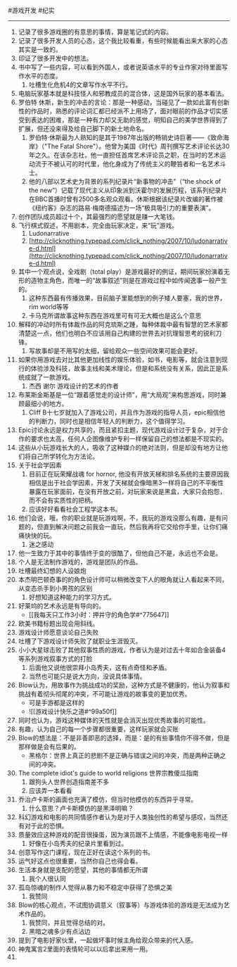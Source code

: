 #游戏开发 #纪实

---

1. 记录了很多游戏圈的有意思的事情，算是笔记式的内容。
2. 记录了很多开发人员的心态，这个我比较看重，有些时候能看出来大家的心态其实是一致的。
3. 印证了很多开发中的想法。
4. 书中写了一些内容，可以看到外国人，或者说英语水平的专业作家对待里面写作水平的态度。
    1. 吐槽生化危机4的文章写作水平不行。
5. 电脑玩家基本就是科技怪人和邪教成员的混合体，这是国外玩家的基本看法。
6. 罗伯特 休斯，新生的冲击的言论：那是一种感动，当碰见了一款如此富有创新性的作品时，熟悉的评论词汇都已经派不上用场了，面对眼前的作品才切实感受到表达的困难，那是一种有力却又无助的感觉，明知自己的美学世界得到了扩展，但还没来得及给自己脚下的新土地命名。
    1. 罗伯特·休斯最为人熟知的是其于1987年出版的畅销史诗巨著——《致命海岸》（"The Fatal Shore"）。他曾为美国《时代》周刊撰写艺术评论长达30年之久。在该杂志社，他一直担任首席艺术评论员之职，在当时的艺术运动流于不被认可的时代里，他化身成为了传统主义的鞭笞者和一名艺术斗士。
    2. 他的八部以艺术史为背景的系列纪录片“新事物的冲击”（“the shock of the new”）记载了现代主义从印象派到沃霍尔的发展历程，该系列纪录片在BBC首播时曾有2500多名观众观看。休斯根据该纪录片改编的著作被《纽约客》杂志的路易·梅南德描述为一场“极具吸引力的重要表演”。
7. 创作团队成员超过十个，其最强烈的愿望就是赚一大笔钱。
8. 飞行棋式叙述，不用剧本，完全由玩家决定，来“玩”游戏。
    1. Ludonarrative
    2. [http://clicknothing.typepad.com/click_nothing/2007/10/ludonarrative-d.html](http://clicknothing.typepad.com/click_nothing/2007/10/ludonarrative-d.html)
9. 其中一个观点说，全戏剧（total play）是游戏最好的例证，期间玩家扮演着无形的造物主角色，而唯一的“故事叙述”则是在游戏过程中如传闻逸事一般产生的。
    1. 这种东西最有传播效果，目前脑子里能想到的例子矮人要塞，我的世界，rim world等等
    2. 卡马克所谓故事这种东西在游戏里可有可无大概也是这么个意思
10. 解释的冲动时所有体裁作品的阿克琉斯之踵，每种体裁中最有智慧的艺术家都清楚这一点，他们也明白不应该用自己构建的世界去对抗理智思考的锐利刀锋。
    1. 写故事却是不用写的太细，留给观众一些空间效果可能会更好。
11. 如果你用游戏去对比其他更加线性的娱乐体验，如书，电影等，就会注意到现行的体验涉及科技，故事主线和美术理论，但是和系统没有关系，因此正是系统成就了一款游戏。
    1. 杰西 谢尔 游戏设计的艺术的作者
12. 布莱斯金斯基是一位“跟着感觉走的设计师”，用“大局观”来构思游戏，同时兼顾最细小的地方。
    1. Cliff B十七岁就加入了游戏公司，并且作为游戏的指导人员，epic相信他的判断力，同时也是相信年轻人的判断力，这个值得学习。
13. Epic讨论永远是权力共享的，而且紧扣主题，现代游戏设计过于复杂，对于合作的要求也太高，任何人企图像维护专利一样保留自己的想法都是不现实的。
14. 这些从小玩游戏长大的人，吸收了这种媒介的绝对法则，但是却没有地方让他们将自己所学转化为方法论。
15. 关于社会学因素
    1. 目前正在玩荣耀战魂 for hornor, 他没有开放天梯和排名系统的主要原因我相信是出于社会学因素，开发了天梯就会像暗黑3一样将自己的不平衡性暴露在玩家面前，在没有开放之前，对玩家来说是黑盒，大家只会抱怨，而不会有实质性的把柄。
    2. 应该好好看看社会工程学这本书。
16. 他们会说，哦，你的职业就是玩游戏啊，不，我玩的游戏没那么有趣，是有问题的，但直到解决问题之前我会一直玩，然后我再将它交给你手里，让你们痛痛快快的玩。
    1. 迷之感动
17. 他一生致力于其中的事情终于变的很酷了，但他自己不是，永远也不会是。
18. 个人是无法制作游戏的，游戏是团队的作品。
19. 吐槽最终幻想的人设娘炮
20. 本杰明巴顿奇事的的角色设计师可以稍微改变下人的眼角就让人看起来不同，从变态杀手到小男孩的区别
    1. 好想知道这种能力的学习方式。
21. 好莱坞的艺术永远是有导向的。
	- [[我每天只工作3小时：押井守的角色学#^775647]]
22. 欧美书籍标题出现会用斜线。
23. 游戏设计师愿意谈论自己失败
24. 吐槽了下游戏设计师失败了就职业生涯毁灭。
25. 小小大星球击败了其他叙事性质的游戏，作者认为是对过去十年如合金装备4等系列游戏叙事方式的打脸
    1. 后面他又说他很崇拜小岛秀夫，这有点奇怪和矛盾。
    2. 当然也可能只是说大方向，没说具体事情。
26. Blow认为，用故事作为挑战成功的奖励，这种方式是不健康的，他认为叙事和挑战有着彻头彻尾的冲突，不可能让游戏的故事变的更加优秀。
	- 可是手游都是这样的
	- ![[游戏设计快乐之道#^99a50f]]
27. 同时也认为，游戏这种媒体的天性就是会消灭出现优秀故事的可能性。
28. 有趣，认为自己的每一个步骤都很重要，这样玩家就会买账
29. Blow的想法是：不是非善即恶的选择，而是：是的有些事情你不得不做，但是那样做是会有后果的。
	- 黑格尔：世界上真正的悲剧不是正确与错误之间的冲突，而是两种正确之间的冲突。
30. The complete idiot's guide to world religions 世界宗教傻瓜指南
    1. 跟狗头人世界创造指南差不多
    2. 应该弄一本看看
31. 乔治卢卡斯的画面也充满了模仿，但当时他模仿的东西异乎寻常。
    1. 什么意思？卢卡斯模仿的是黑泽明嘛？
32. 科幻游戏和电影的共同情感作者认为是对于人类独创性的希望与感叹，当然还有对于此的恐惧。
33. 质量效应这种游戏的配音很操蛋，因为演员跟不上情感，不能像电影电视一样
    1. 好像在小岛秀夫的纪录片里看到过。
34. 创意写作这门课程，现在正好在读这个系列的书。
35. 运气好这点也很重要，当然你自己也得会看。
36. 生活本身就是支配的愿望，其他的事情都无所谓
    1. 我个人很认同
37. 孤岛惊魂的制作人觉得从暴力和不稳定中获得了恐惧之美
    1. 我赞同
38. Blow的核心观点，不试图协调意义（叙事等）与游戏体验的游戏是无法成为艺术作品的。
    1. 我赞同，并且觉得总结的对。
    2. 黑暗之魂多少有点沾边
39. 提到了电影好家伙里，一起做坏事时候主角给观众带来的代入感。
40. 神鬼寓言2里面的表情轮可以以后拿出来用一用。
41.
